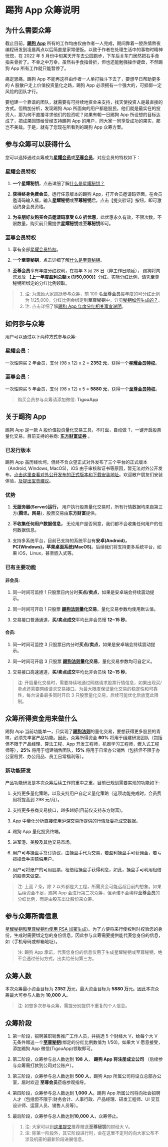 # 踢狗 App 众筹说明

## 为什么需要众筹

截止目前，[**踢狗 App**](https://gitee.com/TiGou/tigou_rule/releases) 所有的工作均由仅由作者一人完成，期间靠着一腔热情熬夜编程研发到凌晨两点以后简直是家常便饭。以致于作者在处理生活中的事物时精神恍惚，在 2022 年 5 月份中旬某天开车去公园跑步，下车后关车门居然把右手食指夹骨折了。不幸之中万幸，虽然右手食指骨折，但也还能勉强操作键盘，不然踢狗 App 所有工作就只能暂停了。

痛定思痛，踢狗 App 不能再这样由作者一人单打独斗下去了，要想早日帮助更多的 A 股散户走上价值投资量化之路，踢狗 App 必须拥有一个强大的，可抵御一定风险的团队才行。

要组建一个靠谱的团队，就需要有可持续地资金来支持，找天使投资人是最直接的方式。但稍加分析，发现踢狗 App 所面向的用户都是股民，他们就是最实在的投资人，那为何不直接寻求他们的投资呢？如果有朝一日踢狗 App 所设想的目标达成了，把成果回馈给曾经支持踢狗 App 的用户，同大家一同享受成功的果实，那岂不美哉。于是，就有了您现在所看到的踢狗 App 众筹方案。

## 参与众筹可以获得什么

您可以选择通过众筹成为[**星耀会员**](#星耀会员)或[**至尊会员**](#至尊会员)，对应会员的特权如下：

### 星耀会员特权

1. **一个星耀秘钥**，点击详细了解[什么是星耀秘钥？](./qa/%E4%BB%80%E4%B9%88%E6%98%AF%E6%98%9F%E8%80%80%E7%A7%98%E9%92%A5%E5%92%8C%E8%87%B3%E5%B0%8A%E7%A7%98%E9%92%A5%EF%BC%9F.md#星耀秘钥)

1. **获得终身免费会员**，运行任意版本的踢狗 App，打开会员邀请码界面，在会员邀请码输入框，输入**星耀秘钥**或**至尊秘钥**后，点击【提交验证】按钮，即可激活终身会员资格。

1. **为亲朋好友购买会员邀请码享受 6.6 折优惠**，此优惠永久有效，不限次数，不限数量，购买前只需提供**星耀秘钥**或**至尊秘钥**即可。

### 至尊会员特权

1. 享有全部[星耀会员特权](#星耀会员特权)。

1. **一个至尊秘钥**，点击详细了解[什么是至尊秘钥](./qa/%E4%BB%80%E4%B9%88%E6%98%AF%E6%98%9F%E8%80%80%E7%A7%98%E9%92%A5%E5%92%8C%E8%87%B3%E5%B0%8A%E7%A7%98%E9%92%A5%EF%BC%9F.md#至尊秘钥)。

1. **至尊会员**享有年度分红权利，在每年 3 月 28 日（非工作日顺延）， 踢狗将向您发放 【**上一年度盈利总额 x (1/50,000)**】分红。实际分红比例，请凭至尊秘钥所绑定的分红比例领取。

> 1. 注: 为激励大家踊跃参与众筹，前 100 名**至尊会员**每年度的可分红比例为 1/25,000，分红比例会绑定到**至尊秘钥**中，详见[秘钥如何生成的？](./qa/%E4%BB%80%E4%B9%88%E6%98%AF%E6%98%9F%E8%80%80%E7%A7%98%E9%92%A5%E5%92%8C%E8%87%B3%E5%B0%8A%E7%A7%98%E9%92%A5%EF%BC%9F.md#如何生成)。
> 1. 注: 点击详细了解[踢狗 App 年度分红相关事宜说明](./qa/%E8%B8%A2%E7%8B%97App%E5%B9%B4%E5%BA%A6%E5%88%86%E7%BA%A2%E7%9B%B8%E5%85%B3%E4%BA%8B%E5%AE%9C%E8%AF%B4%E6%98%8E.md)。

## 如何参与众筹

用户可以通过以下两种方式参与众筹:

### 星耀会员：

一次性购买 2 年会员，支付 (98 x 12) x 2 = **2352 元**，获得一个[**星耀会员特权**](#星耀会员特权)。

### 至尊会员：

一次性购买 5 年会员，支付 (98 x 12) x 5 = **5880 元**，获得一个[**至尊会员特权**](#至尊会员特权)。

> 购买会员参与众筹请添加微信: **TigouApp**

## 关于踢狗 App

踢狗 App 是一款 A 股价值投资量化交易工具，不盯盘，自动做 T，一键开启股票量化交易。目前支持的券商: [**东方财富证券**](https://zqhd.18.cn/index.html) 。

### 已发行版本

踢狗 App 虽历经坎坷，但终不负众望正式对外发布了三个平台的正式版本（Android, Windows, MacOS)，iOS 由于审核和证书等原因，暂无法对外公开发布。[点击这里查看对外公开发布的正式版本和下载安装地址](https://gitee.com/TiGou/tigou_rule/releases)。欢迎散户朋友们安装体验，[及提出宝贵建议](https://gitee.com/TiGou/tigou_rule/issues)。

### 优势

1. **无服务器(Server)运行，** 用户执行股票量化交易时，所有行情数据均来自第三方(**腾讯，网易**)，股票交易由**东方财富**提供。

1. **不收集任何用户数据信息，** 无论用户是否同意，我们都不会收集任何用户的任何数据信息。

1. 支持多系统平台，目前已支持的系统平台有**安卓(Android)，PC(Windows)，苹果桌面系统(MacOS)**。后续我们将支持更多系统平台，如果 iOS，Linux，甚至嵌入式等。

### 已有主要功能

#### 非会员:

1. 同一时间可监控 1 只股票日内分时**买点/卖点**，如果是安卓端会持续震动提示。

1. 同一时间可开启 1 只股票 **[踢狗法则](./README.md)量化交易**，量化交易参数均使用默认值。

1. 交易接口普通通道，**买/卖点成交**平均比非会员慢 **12~15 秒**。

#### 会员:

1. 同一时间可监控 3 只股票日内分时**买点/卖点**，如果是安卓端会持续震动提示。

1. 同一时间可开启 3 只股票 **[踢狗法则](./README.md)量化交易**，量化交易参数均可自定义。

1. 交易接口高速通道，**买/卖点成交**平均比非会员快 **12~15 秒**。

> 注: 开启量化交易时，需要持续地通过网络请求股票行情信息，如果出现买/卖点还需要网络请求交易接口。为最大限度保证量化交易的稳定性和可靠性，每台设备最多同时开启 3 只股票量化交易，后续可能优化后放宽此限制。

## 众筹所得资金用来做什么

踢狗 App 当前功能单一，只实现了[**踢狗法则**](README.md)的量化交易，要想获得更多股民的青睐，必须先丰富产品功能。因此，众筹所得资金 **60%** 将用于组建研发团队（包括但不限于产品经理、算法工程、App 开发工程师，机器学习工程师，嵌入式工程师等），**25%** 将用于组建销售团队，**15%** 将用于日常办公销售（包括但不限于办公室租赁、办公用品、员工日常福利等）。

### 新功能研发

产品功能研发是本次众筹后续工作的重中之重，目前已规划需要实现的功能如下:

1. 支持更多量化策略，以及支持用户自定义量化策略（这项功能完成时，会员费用将提高到 298 元/月）。

1. 支持更多券商交易接口，越多越好(目前仅支持东方财富)。

1. App 中量化分析直接使用沪深交易所提供的行情及委托成交数据。

1. 踢狗 App 量化投资终端。

1. 进军港、美股及其他交易市场。

1. 用户可与操盘手签订协议，由操盘手代为交易，若盈利操盘手可获佣金，若亏损操盘手需赔偿用户。
1. 用户可将账户的可用股票，租借给操盘手获得利息，如此，操盘手可利用租借的股票来做空。

> 注: 上面 7 条，除 2 以外都是大工程，所需资金可能远超目前的想象。如果后续资金不足，踢狗 App 会进行第二次众筹，但承诺不会稀释**至尊会员**的分红比例，而是由股东出让股份来众筹。

## 参与众筹所需信息

[星耀秘钥和至尊秘钥均使用 RSA 加密生成](./qa/%E4%BB%80%E4%B9%88%E6%98%AF%E6%98%9F%E8%80%80%E7%A7%98%E9%92%A5%E5%92%8C%E8%87%B3%E5%B0%8A%E7%A7%98%E9%92%A5%EF%BC%9F.md))。为了方便将来行使权利时校验您的身份，生成时需要绑定您的身份信息，因此参与众筹需要提供能代表您身份的信息，如（手机号码或邮箱地址）。

> 注: 踢狗 App 承诺，代表您身份的信息仅用于生成星耀秘钥或至尊秘钥，绝不会通过任何方式，出卖给任何第三方。

## 众筹人数

本次众筹最小资金目标为 **2352 万**元，最大资金目标为 **5880 万**元。因此本次众筹最大可参与人数为 **10,000 人**。

> 注: 如想多次参与众筹，需提分别提供不重复的个人信息。

## 众筹阶段

1. 第一阶段，招聘兼职销售推广工作人员，并挑选 5 个财经大 V，给每个大 V 无条件赠送一个[**至尊秘钥**](./qa/%E4%BB%80%E4%B9%88%E6%98%AF%E6%98%9F%E8%80%80%E7%A7%98%E9%92%A5%E5%92%8C%E8%87%B3%E5%B0%8A%E7%A7%98%E9%92%A5%EF%BC%9F.md#至尊秘钥)(绑定的分红比例数值为 1/50)。如果大 V 愿意接受，添加踢狗 App 微信(TigouApp)领取即可。

1. 第二阶段，众筹参与总人数达到 **198 人**， **踢狗 App 将注册成立公司** （后续参与众筹需打款到公司对公账户）。

1. 第三阶段，众筹参与总人数达到 **500 人**，踢狗 App 所属公司将设立总部办公室，届时欢迎 **至尊会员**莅临参观指导。

1. 第四阶段，众筹参与总人数达到 **1,000 人**，踢狗 App 所属公司将向社会招聘人才（包括但不限于:财务会计、人事行政、产品经理、研发工程师、UI 交互设计师、运营人员、销售人员等）。

1. 最后阶段，众筹参与总人数达到**10,000 人**，众筹停止。

> 1. 注: 大家可以到[这里提交](https://gitee.com/TiGou/tigou_rule/issues)推荐赠送**至尊秘钥**的财经大 V。
> 1. 注: 除第一阶段外，其它阶段进行时，会在这里不定时的向大家公布不涉及机密的最新阶段进展信息。
